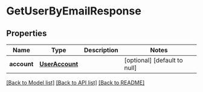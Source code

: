 # GetUserByEmailResponse
## Properties

| Name | Type | Description | Notes |
|------------ | ------------- | ------------- | -------------|
| **account** | [**UserAccount**](UserAccount.md) |  | [optional] [default to null] |

[[Back to Model list]](../README.md#documentation-for-models) [[Back to API list]](../README.md#documentation-for-api-endpoints) [[Back to README]](../README.md)

